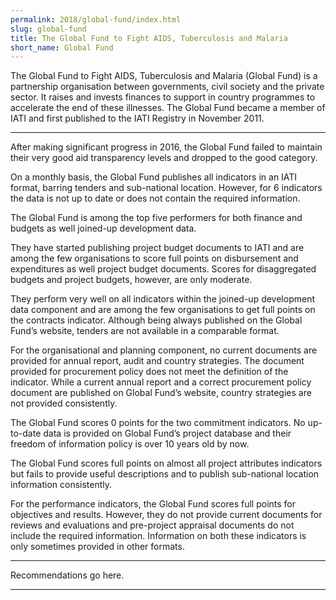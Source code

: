 ```yaml
---
permalink: 2018/global-fund/index.html
slug: global-fund
title: The Global Fund to Fight AIDS, Tuberculosis and Malaria
short_name: Global Fund
---
```


The Global Fund to Fight AIDS, Tuberculosis and Malaria (Global Fund) is a partnership organisation between governments, civil society and the private sector. It raises and invests finances to support in country programmes to accelerate the end of these illnesses. The Global Fund became a member of IATI and first published to the IATI Registry in November 2011.

---


After making significant progress in 2016, the Global Fund failed to maintain their very good aid transparency levels and dropped to the good category. 

On a monthly basis, the Global Fund publishes all indicators in an IATI format, barring tenders and sub-national location. However, for 6 indicators the data is not up to date or does not contain the required information. 

The Global Fund is among the top five performers for both finance and budgets as well joined-up development data. 

They have started publishing project budget documents to IATI and are among the few organisations to score full points on disbursement and expenditures as well project budget documents. Scores for disaggregated budgets and project budgets, however, are only moderate.

They perform very well on all indicators within the joined-up development data component and are among the few organisations to get full points on the contracts indicator. Although being always published on the Global Fund’s website, tenders are not available in a comparable format.

For the organisational and planning component, no current documents are provided for annual report, audit and country strategies. The document provided for procurement policy does not meet the definition of the indicator. While a current annual report and a correct procurement policy document are published on Global Fund’s website, country strategies are not provided consistently. 

The Global Fund scores 0 points for the two commitment indicators. No up-to-date data is provided on Global Fund’s project database and their freedom of information policy is over 10 years old by now. 

The Global Fund scores full points on almost all project attributes indicators but fails to provide useful descriptions and to publish sub-national location information consistently. 

For the performance indicators, the Global Fund scores full points for objectives and results. However, they do not provide current documents for reviews and evaluations and pre-project appraisal documents do not include the required information. Information on both these indicators is only sometimes provided in other formats. 
 


---

Recommendations go here.

---
